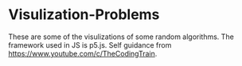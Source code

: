 # Visulization-Problems

These are some of the visulizations of some random algorithms. The framework used in JS is p5.js. Self guidance from https://www.youtube.com/c/TheCodingTrain.
